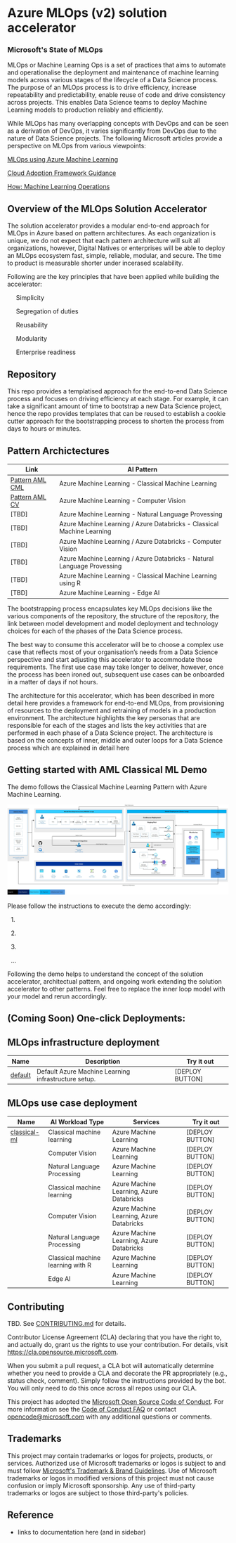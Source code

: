 # Azure MLOps (v2) solution accelerator


### Microsoft's State of MLOps 

MLOps or Machine Learning Ops is a set of practices that aims to automate and operationalise the deployment and maintenance of machine learning models across various stages of the lifecycle of a Data Science process. The purpose of an MLOps process is to drive efficiency, increase repeatability and predictability, enable reuse of code and drive consistency across projects. This enables Data Science teams to deploy Machine Learning models to production reliably and efficiently.  

While MLOps has many overlapping concepts with DevOps and can be seen as a derivation of DevOps, it varies significantly from DevOps due to the nature of Data Science projects. The following Microsoft articles provide a perspective on MLOps from various viewpoints: 

[MLOps using Azure Machine Learning](https://azure.microsoft.com/en-us/services/machine-learning/mlops/#features) 

[Cloud Adoption Framework Guidance](https://docs.microsoft.com/en-us/azure/cloud-adoption-framework/ready/azure-best-practices/ai-machine-learning-mlops) 

[How: Machine Learning Operations](https://docs.microsoft.com/en-us/azure/machine-learning/concept-model-management-and-deployment) 


## Overview of the MLOps Solution Accelerator 

The solution accelerator provides a modular end-to-end approach for MLOps in Azure based on pattern architectures. As each organization is unique, we do not expect that each pattern architecture will suit all organizations, however, Digital Natives or enterprises will be able to deploy an MLOps ecosystem fast, simple, reliable, modular, and secure. The time to product is measurable shorter under incerased scalability.

Following are the key principles that have been applied while building the accelerator: 

&nbsp;&nbsp;&nbsp;&nbsp;&nbsp;Simplicity 
  
&nbsp;&nbsp;&nbsp;&nbsp;&nbsp;Segregation of duties 
  
&nbsp;&nbsp;&nbsp;&nbsp;&nbsp;Reusability 
  
&nbsp;&nbsp;&nbsp;&nbsp;&nbsp;Modularity
  
&nbsp;&nbsp;&nbsp;&nbsp;&nbsp;Enterprise readiness 


## Repository 

This repo provides a templatised approach for the end-to-end Data Science process and focuses on driving efficiency at each stage. For example, it can take a significant amount of time to bootstrap a new Data Science project, hence the repo provides templates that can be reused to establish a cookie cutter approach for the bootstrapping process to shorten the process from days to hours or minutes. 


## Pattern Archictectures

| Link                                                    | AI Pattern                                                              |
| ------------------------------------------------------- | ----------------------------------------------------------------------- |
| [Pattern AML CML](https://github.com/Azure/mlops-v2/blob/main/documentation/architecturepattern/AzureML_CML_Architecture_v0.7.jpg) | Azure Machine Learning - Classical Machine Learning                     |
| [Pattern AML CV](https://github.com/Azure/mlops-v2/blob/main/documentation/architecturepattern/AzureML_SupervisedCV_Architecture_v0.5.jpg)                                                 | Azure Machine Learning - Computer Vision                                |
| [TBD]                                                   | Azure Machine Learning - Natural Language Provessing                    |
| [TBD]                                                   | Azure Machine Learning / Azure Databricks - Classical Machine Learning  |
| [TBD]                                                   | Azure Machine Learning / Azure Databricks - Computer Vision             |
| [TBD]                                                   | Azure Machine Learning / Azure Databricks - Natural Language Provessing |
| [TBD]                                                   | Azure Machine Learning - Classical Machine Learning using R             |
| [TBD]                                                   | Azure Machine Learning - Edge AI                                        |


The bootstrapping process encapsulates key MLOps decisions like the various components of the repository, the structure of the repository, the link between model development and model deployment and technology choices for each of the phases of the Data Science process.   

The best way to consume this accelerator will be to choose a complex use case that reflects most of your organisation’s needs from a Data Science perspective and start adjusting this accelerator to accommodate those requirements. The first use case may take longer to deliver, however, once the process has been ironed out, subsequent use cases can be onboarded in a matter of days if not hours.  

The architecture for this accelerator, which has been described in more detail here <insert hyperlink> provides a framework for end-to-end MLOps, from provisioning of resources to the deployment and retraining of models in a production environment. The architecture highlights the key personas that are responsible for each of the stages and lists the key activities that are performed in each phase of a Data Science project. The architecture is based on the concepts of inner, middle and outer loops for a Data Science process which are explained in detail here <insert hyperlink> 


## Getting started with AML Classical ML Demo
  
The demo follows the Classical Machine Learning Pattern with Azure Machine Learning.
  
![AML CML](/documentation/architecturepattern/AzureML_CML_Architecture_v0.7.jpg)
  
Please follow the instructions to execute the demo accordingly:
  
&nbsp;&nbsp;1.
  
&nbsp;&nbsp;2.
  
&nbsp;&nbsp;3.
  
&nbsp;&nbsp;...

Following the demo helps to understand the concept of the solution accelerator, architectual pattern, and ongoing work extending the solution accelerator to other patterns. Feel free to replace the inner loop model with your model and rerun accordingly.

  
## (Coming Soon) One-click Deployments:
  
## MLOps infrastructure deployment

| Name                                                    | Description                                          | Try it out      |
| ------------------------------------------------------- | ---------------------------------------------------- | --------------- |
| [default](https://github.com/Azure/mlops-infra-default) | Default Azure Machine Learning infrastructure setup. | [DEPLOY BUTTON] |

## MLOps use case deployment

| Name                                                                | AI Workload Type                   | Services                                 | Try it out      |
|-------------------------------------------------------------------- | -----------------------------------| ---------------------------------------- | --------------- |
| [classical-ml](https://github.com/Azure/mlops-project-classical-ml) | Classical machine learning         | Azure Machine Learning                   | [DEPLOY BUTTON] |
|                                                                     | Computer Vision                    | Azure Machine Learning                   | [DEPLOY BUTTON] |
|                                                                     | Natural Language Processing        | Azure Machine Learning                   | [DEPLOY BUTTON] |
|                                                                     | Classical machine learning         | Azure Machine Learning, Azure Databricks | [DEPLOY BUTTON] |
|                                                                     | Computer Vision                    | Azure Machine Learning, Azure Databricks | [DEPLOY BUTTON] |
|                                                                     | Natural Language Processing        | Azure Machine Learning, Azure Databricks | [DEPLOY BUTTON] |
|                                                                     | Classical machine learning with R  | Azure Machine Learning                   | [DEPLOY BUTTON] |  
|                                                                     | Edge AI                            | Azure Machine Learning                   | [DEPLOY BUTTON] |  


## Contributing

TBD. See [CONTRIBUTING.md](CONTRIBUTING.md) for details.

Contributor License Agreement (CLA) declaring that you have the right to, and actually do, grant us
the rights to use your contribution. For details, visit https://cla.opensource.microsoft.com.

When you submit a pull request, a CLA bot will automatically determine whether you need to provide
a CLA and decorate the PR appropriately (e.g., status check, comment). Simply follow the instructions
provided by the bot. You will only need to do this once across all repos using our CLA.

This project has adopted the [Microsoft Open Source Code of Conduct](https://opensource.microsoft.com/codeofconduct/).
For more information see the [Code of Conduct FAQ](https://opensource.microsoft.com/codeofconduct/faq/) or
contact [opencode@microsoft.com](mailto:opencode@microsoft.com) with any additional questions or comments.


## Trademarks

This project may contain trademarks or logos for projects, products, or services. Authorized use of Microsoft
trademarks or logos is subject to and must follow
[Microsoft's Trademark & Brand Guidelines](https://www.microsoft.com/legal/intellectualproperty/trademarks/usage/general).
Use of Microsoft trademarks or logos in modified versions of this project must not cause confusion or imply Microsoft sponsorship.
Any use of third-party trademarks or logos are subject to those third-party's policies.
  
 
## Reference

- links to documentation here (and in sidebar)
